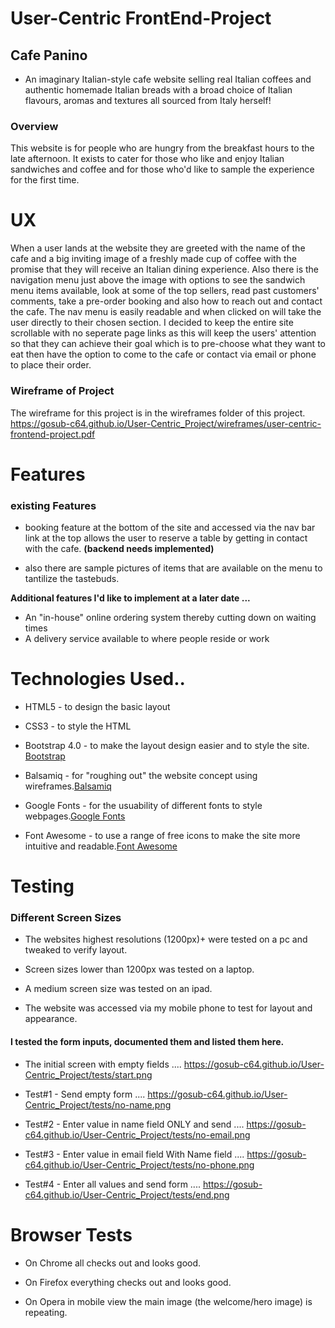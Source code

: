 # User-Centric FrontEnd-Project

## Cafe Panino
- An imaginary Italian-style cafe website selling real Italian coffees and authentic homemade Italian breads
  with a broad choice of Italian flavours, aromas and textures all sourced from Italy herself!

### Overview
This website is for people who are hungry from the breakfast hours to the late afternoon.
It exists to cater for those who like and enjoy Italian sandwiches and coffee and for those who'd like to sample
the experience for the first time.

# UX

When a user lands at the website they are greeted with the name of the cafe and a big inviting image of a freshly
made cup of coffee with the promise that they will receive an Italian dining experience. Also there is the navigation menu 
just above the image with options to see the sandwich menu items available, look at some of the top sellers, read past 
customers' comments, take a pre-order booking and also how to reach out and contact the cafe.
The nav menu is easily readable and when clicked on will take the user directly to their chosen section. I decided to keep 
the entire site scrollable with no seperate page links as this will keep the users' attention so that they can achieve their 
goal which is to pre-choose what they want to eat then have the option to come to the cafe or contact via email or phone to 
place their order.

### Wireframe of Project

The wireframe for this project is in the wireframes folder of this project.
 https://gosub-c64.github.io/User-Centric_Project/wireframes/user-centric-frontend-project.pdf

# Features

### existing Features

* booking feature at the bottom of the site and accessed via the nav bar link at the top allows 
  the user to reserve a table by getting in contact with the cafe. **(backend needs implemented)**

* also there are sample pictures of items that are available on the menu to tantilize the tastebuds.

**Additional features I'd like to implement at a later date ...**
 * An "in-house" online ordering system thereby cutting down on waiting times
 * A delivery service available to where people reside or work

 # Technologies Used..

 * HTML5 - to design the basic layout

 * CSS3 - to style the HTML

 * Bootstrap 4.0 - to make the layout design easier and to style the site. [Bootstrap](https://getbootstrap.com/)

 * Balsamiq - for "roughing out" the website concept using wireframes.[Balsamiq](https://balsamiq.com/wireframes/google-drive/)

 * Google Fonts - for the usuability of different fonts to style webpages.[Google Fonts](https://fonts.google.com/)

 * Font Awesome - to use a range of free icons to make the site more intuitive and readable.[Font Awesome](https://fontawesome.com/)



 # Testing

### Different Screen Sizes ###

* The websites highest resolutions (1200px)+ were tested on a pc and tweaked to verify layout.

* Screen sizes lower than 1200px was tested on a laptop.

* A medium screen size was tested on an ipad.

* The website was accessed via my mobile phone to test for layout and appearance. 

#### I tested the form inputs, documented them and listed them here.

* The initial screen with empty fields .... https://gosub-c64.github.io/User-Centric_Project/tests/start.png

* Test#1 - Send empty form .... https://gosub-c64.github.io/User-Centric_Project/tests/no-name.png

* Test#2 - Enter value in name field ONLY and send .... https://gosub-c64.github.io/User-Centric_Project/tests/no-email.png

* Test#3 - Enter value in email field With Name field .... https://gosub-c64.github.io/User-Centric_Project/tests/no-phone.png

* Test#4 - Enter all values and send form .... https://gosub-c64.github.io/User-Centric_Project/tests/end.png


# Browser Tests

* On Chrome all checks out and looks good.

* On Firefox everything checks out and looks good.

* On Opera in mobile view the main image (the welcome/hero image) is repeating. 



